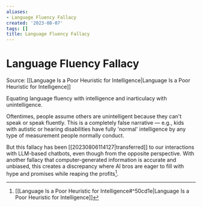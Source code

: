 ```yaml
---
aliases:
- Language Fluency Fallacy
created: '2023-08-07'
tags: []
title: Language Fluency Fallacy
---
```


# Language Fluency Fallacy

Source: [[Language Is a Poor Heuristic for Intelligence|Language Is a Poor Heuristic for Intelligence]]

Equating language fluency with intelligence and inarticulacy with unintelligence.

Oftentimes, people assume others are unintelligent because they can't speak or speak fluently. This is a completely false narrative — e.g., kids with autistic or hearing disabilities have fully 'normal' intelligence by any type of measurement people normally conduct.

But this fallacy has been [[20230806114127|transferred]] to our interactions with LLM-based chatbots, even though from the opposite perspective. With another fallacy that computer-generated information is accurate and unbiased, this creates a discrepancy where AI bros are eager to fill with hype and promises while reaping the profits[^1].

[^1]: [[Language Is a Poor Heuristic for Intelligence#^50cd1e|Language Is a Poor Heuristic for Intelligence]]